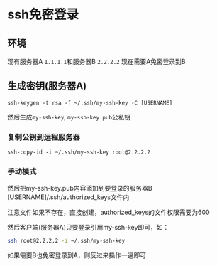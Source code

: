 # ssh免密登录

## 环境
现有服务器A `1.1.1.1`和服务器B `2.2.2.2`
现在需要A免密登录到B

## 生成密钥(服务器A)

```
ssh-keygen -t rsa -f ~/.ssh/my-ssh-key -C [USERNAME]
```

然后生成`my-ssh-key`, `my-ssh-key.pub`公私钥

### 复制公钥到远程服务器
```
ssh-copy-id -i ~/.ssh/my-ssh-key root@2.2.2.2
```
### 手动模式
然后把my-ssh-key.pub内容添加到要登录的服务器B [USERNAME]/.ssh/authorized_keys文件内

注意文件如果不存在，直接创建，authorized_keys的文件权限需要为600


然后客户端(服务器A)只要登录引用my-ssh-key即可，如：

```sh
ssh root@2.2.2.2 -i ~/.ssh/my-ssh-key
```


如果需要B也免密登录到A，则反过来操作一遍即可